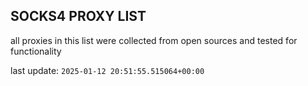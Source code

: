 ## SOCKS4 PROXY LIST

all proxies in this list were collected from open sources and tested for functionality

last update: `2025-01-12 20:51:55.515064+00:00`
